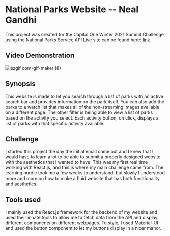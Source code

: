 # National Parks Website -- Neal Gandhi

This project was created for the Capital One Winter 2021 Summit Challenge using the National Parks Service API 
Live site can be found here: [link](https://national-park-website.vercel.app/)

## Video Demonstration
![ezgif com-gif-maker (8)](https://user-images.githubusercontent.com/73033133/142737711-650cc8a9-0235-4944-89e4-8eca1ea36f16.gif)

## Synopsis

This website is made to let you search through a list of parks with an active search bar and provides information on the park itself. You can also add the parks to a watch list that makes all of the non-streaming images available on a different page. The other filter is being able to view a list of parks based on the activity you select. Each activity button, on click, displays a list of parks with that specific activity available.

## Challenge

I started this project the day the initial email came out and I knew that I would have to learn a lot to be able to submit a properly designed website with the aesthetics that I wanted to have. This was my first real time working with React.js, and this is where my main challenge came from. The learning hurdle took me a few weeks to understand, but slowly I understood more and more on how to make a fluid website that has both functionality and aesthetics.

## Tools used

I mainly used the React.js framework for the backend of my website and used their innate tools to allow me to fetch data from the API and display different components on different webpages. To style, I used Material-UI and used the button component to let my buttons display in a nicer manor.




